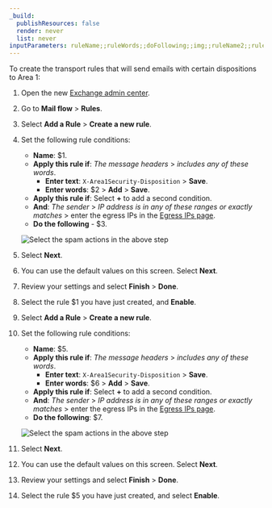 ```yaml
---
_build:
  publishResources: false
  render: never
  list: never
inputParameters: ruleName;;ruleWords;;doFollowing;;img;;ruleName2;;ruleWords2;;doFollowing2;;img2
---
```


To create the transport rules that will send emails with certain dispositions to Area 1:

1. Open the new [Exchange admin center](https://admin.exchange.microsoft.com/#/homepage).
2. Go to **Mail flow** > **Rules**.
3. Select **Add a Rule** > **Create a new rule**.
4. Set the following rule conditions:
    - **Name**: $1.
    - **Apply this rule if**: _The message headers_ > _includes any of these words_.
        - **Enter text**: `X-Area1Security-Disposition` > **Save**.
        - **Enter words**: $2 > **Add** > **Save**.
    - **Apply this rule if**: Select **+** to add a second condition.
    - **And**: _The sender_ > _IP address is in any of these ranges or exactly matches_ > enter the egress IPs in the [Egress IPs page](/email-security/deployment/inline/reference/egress-ips/).
    - **Do the following** - $3.

    ![Select the spam actions in the above step](/images/email-security/deployment/inline-setup/o365-area1-mx/use-cases/$4)

5. Select **Next**.
6. You can use the default values on this screen. Select **Next**.
7. Review your settings and select **Finish** > **Done**.
8. Select the rule $1 you have just created, and **Enable**.
9. Select **Add a Rule** > **Create a new rule**.
10. Set the following rule conditions:
    - **Name**: $5.
    - **Apply this rule if**: _The message headers_ > _includes any of these words_.
        - **Enter text**: `X-Area1Security-Disposition` > **Save**.
        - **Enter words**: $6 > **Add** > **Save**.
    - **Apply this rule if**: Select **+** to add a second condition.
    - **And**: _The sender_ > _IP address is in any of these ranges or exactly matches_ > enter the egress IPs in the [Egress IPs page](/email-security/deployment/inline/reference/egress-ips/).
    - **Do the following**: $7.

    ![Select the spam actions in the above step](/images/email-security/deployment/inline-setup/o365-area1-mx/use-cases/$8)

11. Select **Next**.
12. You can use the default values on this screen. Select **Next**.
13. Review your settings and select **Finish** > **Done**.
14. Select the rule $5 you have just created, and select **Enable**.